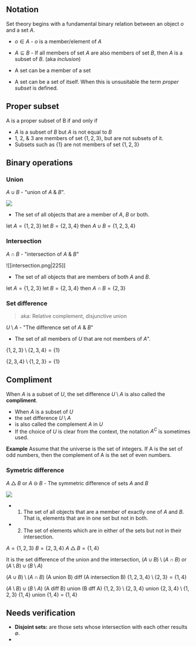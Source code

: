 
## Notation

Set theory begins with a fundamental binary relation between an object $o$ and a set $A$.

- $o \in A$ - $o$ is a member/element of $A$
- $A \subseteq B$  - If all members of set $A$ are also members of set $B$, then $A$ is a subset of $B$. (aka *inclusion*)

- A set can be a member of a set
- A set can be a set of itself. When this is unsusitable the term *proper subset* is defined.

## Proper subset

A is a proper subset of B if and only if 
- $A$ is a subset of $B$ but $A$ is not equal to $B$
- 1, 2, & 3 are members of set $\{1,2,3\}$, but are not subsets of it.
- Subsets such as $\{1\}$ are not members of set $\{1,2,3\}$

## Binary operations

### Union

$A \cup B$ - "union of $A$ & $B$".

![](https://upload.wikimedia.org/wikipedia/commons/thumb/3/30/Venn0111.svg/200px-Venn0111.svg.png)

- The set of all objects that are a member of $A$, $B$ or both.

let $A = \{1,2,3\}$
let $B = \{2,3,4\}$
then $A \cup B = \{1,2,3,4\}$

### Intersection

$A \cap B$ - "intersection of $A$ & $B$"



![[intersection.png|225]]

- The set of all objects that are members of both $A$ and $B$.

let $A = \{1,2,3\}$
let $B = \{2,3,4\}$
then $A \cap B = \{2,3\}$

### Set difference
> aka: Relative complement, disjunctive union

$U \setminus A$ - "The difference set of $A$ & $B$"
- The set of all members of $U$ that are not members of $A$".

$\{1,2,3\} \setminus \{2,3,4\} = \{1\}$

$\{2,3,4\} \setminus  \{1,2,3\} = \{1\}$

## Compliment 

When $A$ is a subset of $U$, the set difference $U \setminus A$ is also called the **compliment**.

- When $A$ is a subset of $U$
- the set difference $U \setminus A$ 
- is also called the complement $A$ in $U$
- If the choice of $U$ is clear from the context, the notation $A^C$  is sometimes used.

**Example**
Assume that the universe is the set of integers. If A is the set of odd numbers, then the complement of A is the set of even numbers.


### Symetric difference

$A \bigtriangleup B$ or $A \circleddash B$ - The symmetric difference of sets $A$ and $B$

![](https://upload.wikimedia.org/wikipedia/commons/thumb/4/46/Venn0110.svg/220px-Venn0110.svg.png)

- 1. The set of all objects that are a member of exactly one of $A$ and $B$. That is, elements that are in one set but not in both.
- 2. The set of elements which are in either of the sets but not in their intersection.

$A = \{1,2,3\}$
$B = \{2,3,4\}$
$A \bigtriangleup B = \{1, 4\}$



It is the set difference of the union and the intersection, 
$(A \cup B) \setminus (A \cap B)$ or $(A \setminus B) \cup (B \setminus A)$

$(A \cup B) \setminus (A \cap B)$
(A union B) diff (A intersection B)
$\{1,2,3,4\}  \setminus  \{2, 3\} = \{1,4\}$

$(A \setminus B) \cup (B \setminus A)$
(A diff B) union (B dff A)
$\{1,2,3\}\setminus \{2,3,4\}$ union $\{2,3,4\} \setminus \{1,2,3\}$
$\{1,4\}$ union $\{1,4\}$ = $\{1,4\}$







## Needs verification

- **Disjoint sets:** are those sets whose intersection with each other results $\emptyset$.
- 












